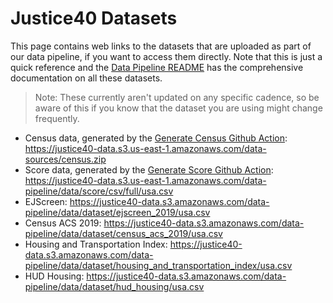 # Justice40 Datasets

This page contains web links to the datasets that are uploaded as part of our data pipeline, if you want to access them directly. Note that this is just a quick reference and the [Data Pipeline README](/data/data-pipeline/README.md) has the comprehensive documentation on all these datasets.

> Note: These currently aren't updated on any specific cadence, so be aware of this if you know that the dataset you are using might change frequently.

- Census data, generated by the [Generate Census Github Action](https://github.com/usds/justice40-tool/blob/main/.github/workflows/generate-census.yml): <https://justice40-data.s3.us-east-1.amazonaws.com/data-sources/census.zip>
- Score data, generated by the [Generate Score Github Action](https://github.com/usds/justice40-tool/blob/main/.github/workflows/generate-score.yml): <https://justice40-data.s3.us-east-1.amazonaws.com/data-pipeline/data/score/csv/full/usa.csv>
- EJScreen: <https://justice40-data.s3.amazonaws.com/data-pipeline/data/dataset/ejscreen_2019/usa.csv>
- Census ACS 2019: <https://justice40-data.s3.amazonaws.com/data-pipeline/data/dataset/census_acs_2019/usa.csv>
- Housing and Transportation Index: <https://justice40-data.s3.amazonaws.com/data-pipeline/data/dataset/housing_and_transportation_index/usa.csv>
- HUD Housing: <https://justice40-data.s3.amazonaws.com/data-pipeline/data/dataset/hud_housing/usa.csv>
